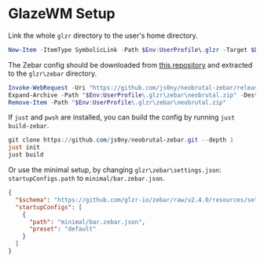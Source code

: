 # GlazeWM Setup

Link the whole `glzr` directory to the user's home directory.

```powershell
New-Item -ItemType SymbolicLink -Path $Env:UserProfile\.glzr -Target $DOTFILES\platforms\win\glzr -Force
```

The Zebar config should be downloaded from [this repository](https://github.com/js0ny/neobrutal-zebar) and extracted to the `glzr\zebar` directory.

```powershell
Invoke-WebRequest -Uri "https://github.com/js0ny/neobrutal-zebar/releases/download/2/neobrutal.zip" -OutFile "$Env:UserProfile\.glzr\zebar\neobrutal.zip"
Expand-Archive -Path "$Env:UserProfile\.glzr\zebar\neobrutal.zip" -DestinationPath "$Env:UserProfile\.glzr\zebar"
Remove-Item -Path "$Env:UserProfile\.glzr\zebar\neobrutal.zip"
```

If `just` and `pwsh` are installed, you can build the config by running `just build-zebar`.

```powershell
git clone https://github.com/js0ny/neobrutal-zebar.git --depth 1
just init
just build
```

Or use the minimal setup, by changing `glzr\zebar\settings.json`: `startupConfigs.path` to `minimal/bar.zebar.json`.

```json
{
  "$schema": "https://github.com/glzr-io/zebar/raw/v2.4.0/resources/settings-schema.json",
  "startupConfigs": [
    {
      "path": "minimal/bar.zebar.json",
      "preset": "default"
    }
  ]
}
```
